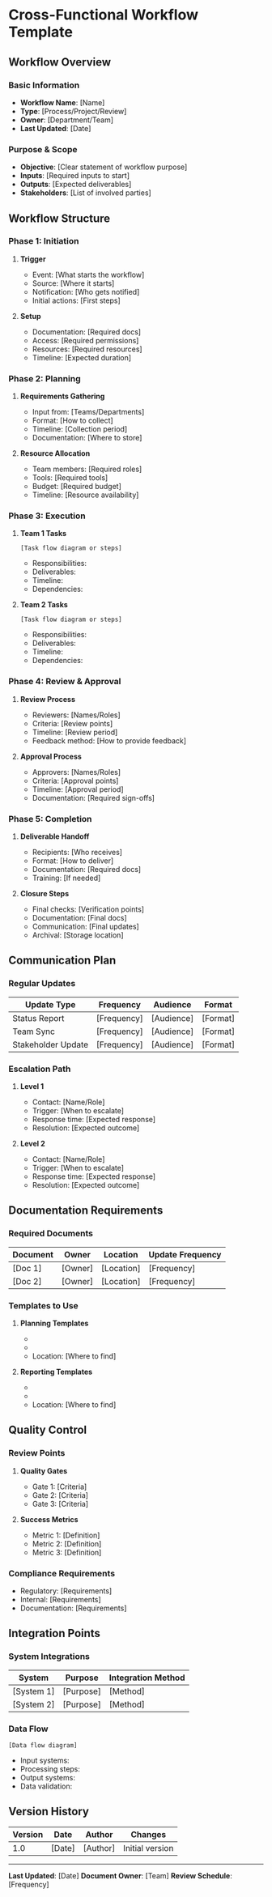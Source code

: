 # Cross-Functional Workflow Template

## Workflow Overview

### Basic Information
- **Workflow Name**: [Name]
- **Type**: [Process/Project/Review]
- **Owner**: [Department/Team]
- **Last Updated**: [Date]

### Purpose & Scope
- **Objective**: [Clear statement of workflow purpose]
- **Inputs**: [Required inputs to start]
- **Outputs**: [Expected deliverables]
- **Stakeholders**: [List of involved parties]

## Workflow Structure

### Phase 1: Initiation
1. **Trigger**
   - Event: [What starts the workflow]
   - Source: [Where it starts]
   - Notification: [Who gets notified]
   - Initial actions: [First steps]

2. **Setup**
   - Documentation: [Required docs]
   - Access: [Required permissions]
   - Resources: [Required resources]
   - Timeline: [Expected duration]

### Phase 2: Planning
1. **Requirements Gathering**
   - Input from: [Teams/Departments]
   - Format: [How to collect]
   - Timeline: [Collection period]
   - Documentation: [Where to store]

2. **Resource Allocation**
   - Team members: [Required roles]
   - Tools: [Required tools]
   - Budget: [Required budget]
   - Timeline: [Resource availability]

### Phase 3: Execution
1. **Team 1 Tasks**
   ```
   [Task flow diagram or steps]
   ```
   - Responsibilities:
   - Deliverables:
   - Timeline:
   - Dependencies:

2. **Team 2 Tasks**
   ```
   [Task flow diagram or steps]
   ```
   - Responsibilities:
   - Deliverables:
   - Timeline:
   - Dependencies:

### Phase 4: Review & Approval
1. **Review Process**
   - Reviewers: [Names/Roles]
   - Criteria: [Review points]
   - Timeline: [Review period]
   - Feedback method: [How to provide feedback]

2. **Approval Process**
   - Approvers: [Names/Roles]
   - Criteria: [Approval points]
   - Timeline: [Approval period]
   - Documentation: [Required sign-offs]

### Phase 5: Completion
1. **Deliverable Handoff**
   - Recipients: [Who receives]
   - Format: [How to deliver]
   - Documentation: [Required docs]
   - Training: [If needed]

2. **Closure Steps**
   - Final checks: [Verification points]
   - Documentation: [Final docs]
   - Communication: [Final updates]
   - Archival: [Storage location]

## Communication Plan

### Regular Updates
| Update Type | Frequency | Audience | Format |
|-------------|-----------|----------|---------|
| Status Report | [Frequency] | [Audience] | [Format] |
| Team Sync | [Frequency] | [Audience] | [Format] |
| Stakeholder Update | [Frequency] | [Audience] | [Format] |

### Escalation Path
1. **Level 1**
   - Contact: [Name/Role]
   - Trigger: [When to escalate]
   - Response time: [Expected response]
   - Resolution: [Expected outcome]

2. **Level 2**
   - Contact: [Name/Role]
   - Trigger: [When to escalate]
   - Response time: [Expected response]
   - Resolution: [Expected outcome]

## Documentation Requirements

### Required Documents
| Document | Owner | Location | Update Frequency |
|----------|-------|----------|------------------|
| [Doc 1] | [Owner] | [Location] | [Frequency] |
| [Doc 2] | [Owner] | [Location] | [Frequency] |

### Templates to Use
1. **Planning Templates**
   - [Template 1]: [Purpose]
   - [Template 2]: [Purpose]
   - Location: [Where to find]

2. **Reporting Templates**
   - [Template 1]: [Purpose]
   - [Template 2]: [Purpose]
   - Location: [Where to find]

## Quality Control

### Review Points
1. **Quality Gates**
   - Gate 1: [Criteria]
   - Gate 2: [Criteria]
   - Gate 3: [Criteria]

2. **Success Metrics**
   - Metric 1: [Definition]
   - Metric 2: [Definition]
   - Metric 3: [Definition]

### Compliance Requirements
- Regulatory: [Requirements]
- Internal: [Requirements]
- Documentation: [Requirements]

## Integration Points

### System Integrations
| System | Purpose | Integration Method |
|--------|----------|-------------------|
| [System 1] | [Purpose] | [Method] |
| [System 2] | [Purpose] | [Method] |

### Data Flow
```
[Data flow diagram]
```
- Input systems:
- Processing steps:
- Output systems:
- Data validation:

## Version History

| Version | Date | Author | Changes |
|---------|------|--------|----------|
| 1.0 | [Date] | [Author] | Initial version |

---

**Last Updated**: [Date]
**Document Owner**: [Team]
**Review Schedule**: [Frequency] 